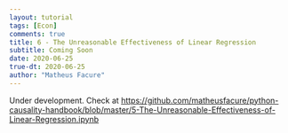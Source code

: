 ```yaml
---
layout: tutorial
tags: [Econ]
comments: true
title: 6 - The Unreasonable Effectiveness of Linear Regression
subtitle: Coming Soon
date: 2020-06-25
true-dt: 2020-06-25
author: "Matheus Facure"
---
```


Under development. Check at https://github.com/matheusfacure/python-causality-handbook/blob/master/5-The-Unreasonable-Effectiveness-of-Linear-Regression.ipynb
